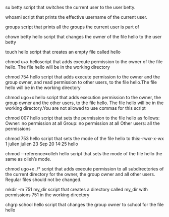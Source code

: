 su betty script that switches the current user to the user betty.

whoami script that prints the effective username of the current user.

groups script that prints all the groups the current user is part of

chown betty hello script that changes the owner of the file hello to the user betty

touch hello script that creates an empty file called hello

chmod u+x helloscript that adds execute permission to the owner of the file hello. The file hello will be in the working directory

chmod 754 hello script that adds execute permission to the owner and the group owner, and read permission to other users, to the file hello.The file hello will be in the working directory

chmod ugo+x hello script that adds execution permission to the owner, the group owner and the other users, to the file hello. The file hello will be in the working directory.You are not allowed to use commas for this script

chmod 007 hello script that sets the permission to the file hello as follows:
Owner: no permission at all
Group: no permission at all
Other users: all the permissions

chmod 753 hello script that sets the mode of the file hello to this:-rwxr-x-wx 1 julien julien 23 Sep 20 14:25 hello

chmod --reference=olleh hello script that sets the mode of the file hello the same as olleh’s mode.

chmod ugo+x ./* script that adds execute permission to all subdirectories of the current directory for the owner, the group owner and all other users. Regular files should not be changed.

mkdir -m 751 my_dir script that creates a directory called my_dir with permissions 751 in the working directory

chgrp school hello script that changes the group owner to school for the file hello


